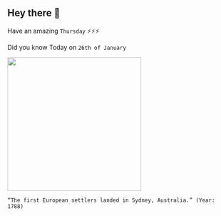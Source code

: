 ## Hey there 👋
Have an amazing `Thursday` ⚡⚡⚡

Did you know Today on `26th of January`
 
 [<img src="https://pbs.twimg.com/media/DPvx_z_VAAAUZrc?format=jpg&name=small" width="300" />](https://en.wikipedia.org/wiki/History_of_Australia_(1788%E2%80%931850)#:~:text=On%2024%20January%201788%20a%20French%20expedition%20of%20two%20ships%20led%20by%20Admiral%20Jean-Fran%C3%A7ois%20de%20La%20P%C3%A9rouse%20had%20arrived%20off%20Botany%20Bay) 
 ```
“The first European settlers landed in Sydney, Australia.” (Year: 1788)
```

